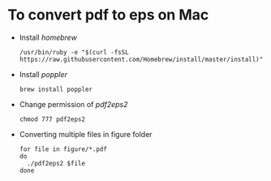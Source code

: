 # To convert pdf to eps on Mac

- Install *homebrew*

      /usr/bin/ruby -e "$(curl -fsSL https://raw.githubusercontent.com/Homebrew/install/master/install)"
- Install *poppler*

      brew install poppler
      
- Change permission of *pdf2eps2*

      chmod 777 pdf2eps2
      
- Converting multiple files in figure folder

      for file in figure/*.pdf
      do
        ./pdf2eps2 $file
      done
